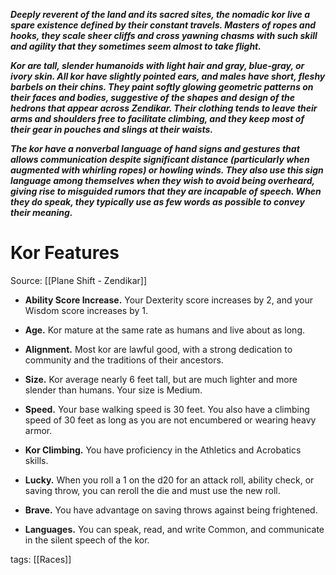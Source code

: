 _**Deeply reverent of the land and its sacred sites, the nomadic kor live a spare existence defined by their constant travels. Masters of ropes and hooks, they scale sheer cliffs and cross yawning chasms with such skill and agility that they sometimes seem almost to take flight.**_

_**Kor are tall, slender humanoids with light hair and gray, blue-gray, or ivory skin. All kor have slightly pointed ears, and males have short, fleshy barbels on their chins. They paint softly glowing geometric patterns on their faces and bodies, suggestive of the shapes and design of the hedrons that appear across Zendikar. Their clothing tends to leave their arms and shoulders free to facilitate climbing, and they keep most of their gear in pouches and slings at their waists.**_

_**The kor have a nonverbal language of hand signs and gestures that allows communication despite significant distance (particularly when augmented with whirling ropes) or howling winds. They also use this sign language among themselves when they wish to avoid being overheard, giving rise to misguided rumors that they are incapable of speech. When they do speak, they typically use as few words as possible to convey their meaning.**_

# Kor Features

Source: [[Plane Shift - Zendikar]]

-   **Ability Score Increase.** Your Dexterity score increases by 2, and your Wisdom score increases by 1.

-   **Age.** Kor mature at the same rate as humans and live about as long.

-   **Alignment.** Most kor are lawful good, with a strong dedication to community and the traditions of their ancestors.

-   **Size.** Kor average nearly 6 feet tall, but are much lighter and more slender than humans. Your size is Medium.

-   **Speed.** Your base walking speed is 30 feet. You also have a climbing speed of 30 feet as long as you are not encumbered or wearing heavy armor.

-   **Kor Climbing.** You have proficiency in the Athletics and Acrobatics skills.

-   **Lucky.** When you roll a 1 on the d20 for an attack roll, ability check, or saving throw, you can reroll the die and must use the new roll.

-   **Brave.** You have advantage on saving throws against being frightened.

-   **Languages.** You can speak, read, and write Common, and communicate in the silent speech of the kor.

tags: [[Races]]